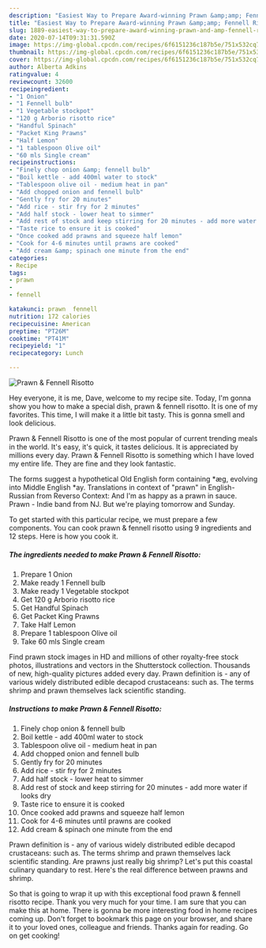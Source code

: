 ```yaml
---
description: "Easiest Way to Prepare Award-winning Prawn &amp;amp; Fennell Risotto"
title: "Easiest Way to Prepare Award-winning Prawn &amp;amp; Fennell Risotto"
slug: 1889-easiest-way-to-prepare-award-winning-prawn-and-amp-fennell-risotto
date: 2020-07-14T09:31:31.590Z
image: https://img-global.cpcdn.com/recipes/6f6151236c187b5e/751x532cq70/prawn-fennell-risotto-recipe-main-photo.jpg
thumbnail: https://img-global.cpcdn.com/recipes/6f6151236c187b5e/751x532cq70/prawn-fennell-risotto-recipe-main-photo.jpg
cover: https://img-global.cpcdn.com/recipes/6f6151236c187b5e/751x532cq70/prawn-fennell-risotto-recipe-main-photo.jpg
author: Alberta Adkins
ratingvalue: 4
reviewcount: 32600
recipeingredient:
- "1 Onion"
- "1 Fennell bulb"
- "1 Vegetable stockpot"
- "120 g Arborio risotto rice"
- "Handful Spinach"
- "Packet King Prawns"
- "Half Lemon"
- "1 tablespoon Olive oil"
- "60 mls Single cream"
recipeinstructions:
- "Finely chop onion &amp; fennell bulb"
- "Boil kettle - add 400ml water to stock"
- "Tablespoon olive oil - medium heat in pan"
- "Add chopped onion and fennell bulb"
- "Gently fry for 20 minutes"
- "Add rice - stir fry for 2 minutes"
- "Add half stock - lower heat to simmer"
- "Add rest of stock and keep stirring for 20 minutes - add more water if looks dry"
- "Taste rice to ensure it is cooked"
- "Once cooked add prawns and squeeze half lemon"
- "Cook for 4-6 minutes until prawns are cooked"
- "Add cream &amp; spinach one minute from the end"
categories:
- Recipe
tags:
- prawn
- 
- fennell

katakunci: prawn  fennell 
nutrition: 172 calories
recipecuisine: American
preptime: "PT26M"
cooktime: "PT41M"
recipeyield: "1"
recipecategory: Lunch

---
```



![Prawn &amp; Fennell Risotto](https://img-global.cpcdn.com/recipes/6f6151236c187b5e/751x532cq70/prawn-fennell-risotto-recipe-main-photo.jpg)

Hey everyone, it is me, Dave, welcome to my recipe site. Today, I'm gonna show you how to make a special dish, prawn &amp; fennell risotto. It is one of my favorites. This time, I will make it a little bit tasty. This is gonna smell and look delicious.

Prawn &amp; Fennell Risotto is one of the most popular of current trending meals in the world. It's easy, it's quick, it tastes delicious. It is appreciated by millions every day. Prawn &amp; Fennell Risotto is something which I have loved my entire life. They are fine and they look fantastic.

The forms suggest a hypothetical Old English form containing *æg, evolving into Middle English *ay. Translations in context of &#34;prawn&#34; in English-Russian from Reverso Context: And I&#39;m as happy as a prawn in sauce. Prawn - Indie band from NJ. But we&#39;re playing tomorrow and Sunday.


To get started with this particular recipe, we must prepare a few components. You can cook prawn &amp; fennell risotto using 9 ingredients and 12 steps. Here is how you cook it.

<!--inarticleads1-->

##### The ingredients needed to make Prawn &amp; Fennell Risotto:

1. Prepare 1 Onion
1. Make ready 1 Fennell bulb
1. Make ready 1 Vegetable stockpot
1. Get 120 g Arborio risotto rice
1. Get Handful Spinach
1. Get Packet King Prawns
1. Take Half Lemon
1. Prepare 1 tablespoon Olive oil
1. Take 60 mls Single cream


Find prawn stock images in HD and millions of other royalty-free stock photos, illustrations and vectors in the Shutterstock collection. Thousands of new, high-quality pictures added every day. Prawn definition is - any of various widely distributed edible decapod crustaceans: such as. The terms shrimp and prawn themselves lack scientific standing. 

<!--inarticleads2-->

##### Instructions to make Prawn &amp; Fennell Risotto:

1. Finely chop onion &amp; fennell bulb
1. Boil kettle - add 400ml water to stock
1. Tablespoon olive oil - medium heat in pan
1. Add chopped onion and fennell bulb
1. Gently fry for 20 minutes
1. Add rice - stir fry for 2 minutes
1. Add half stock - lower heat to simmer
1. Add rest of stock and keep stirring for 20 minutes - add more water if looks dry
1. Taste rice to ensure it is cooked
1. Once cooked add prawns and squeeze half lemon
1. Cook for 4-6 minutes until prawns are cooked
1. Add cream &amp; spinach one minute from the end


Prawn definition is - any of various widely distributed edible decapod crustaceans: such as. The terms shrimp and prawn themselves lack scientific standing. Are prawns just really big shrimp? Let&#39;s put this coastal culinary quandary to rest. Here&#39;s the real difference between prawns and shrimp. 

So that is going to wrap it up with this exceptional food prawn &amp; fennell risotto recipe. Thank you very much for your time. I am sure that you can make this at home. There is gonna be more interesting food in home recipes coming up. Don't forget to bookmark this page on your browser, and share it to your loved ones, colleague and friends. Thanks again for reading. Go on get cooking!
